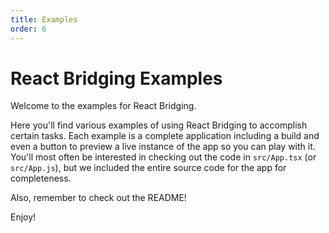 ```yaml
---
title: Examples
order: 6
---
```


# React Bridging Examples

Welcome to the examples for React Bridging.

Here you'll find various examples of using React Bridging to accomplish certain tasks. Each example is a complete application including a build and even a button to preview a live instance of the app so you can play with it. You'll most often be interested in checking out the code in `src/App.tsx` (or `src/App.js`), but we included the entire source code for the app for completeness.

Also, remember to check out the README!

Enjoy!
